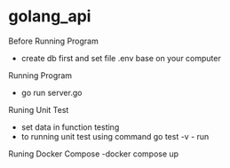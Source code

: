 # golang_api

Before Running Program
- create db first and set file .env base on your computer

Running Program 
- go run server.go

Runing Unit Test
- set data in function testing
- to running unit test using command go test -v - run <NameFunctionTesting>

Runing Docker Compose
-docker compose up

